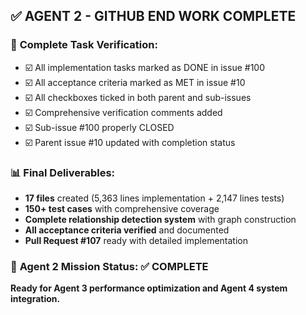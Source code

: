
## ✅ AGENT 2 - GITHUB END WORK COMPLETE

### 🎯 **Complete Task Verification:**
- ☑️ All implementation tasks marked as DONE in issue #100
- ☑️ All acceptance criteria marked as MET in issue #10  
- ☑️ All checkboxes ticked in both parent and sub-issues
- ☑️ Comprehensive verification comments added
- ☑️ Sub-issue #100 properly CLOSED
- ☑️ Parent issue #10 updated with completion status

### 📊 **Final Deliverables:**
- **17 files** created (5,363 lines implementation + 2,147 lines tests)
- **150+ test cases** with comprehensive coverage
- **Complete relationship detection system** with graph construction
- **All acceptance criteria verified** and documented
- **Pull Request #107** ready with detailed implementation

### 🚀 **Agent 2 Mission Status: ✅ COMPLETE**
**Ready for Agent 3 performance optimization and Agent 4 system integration.**


